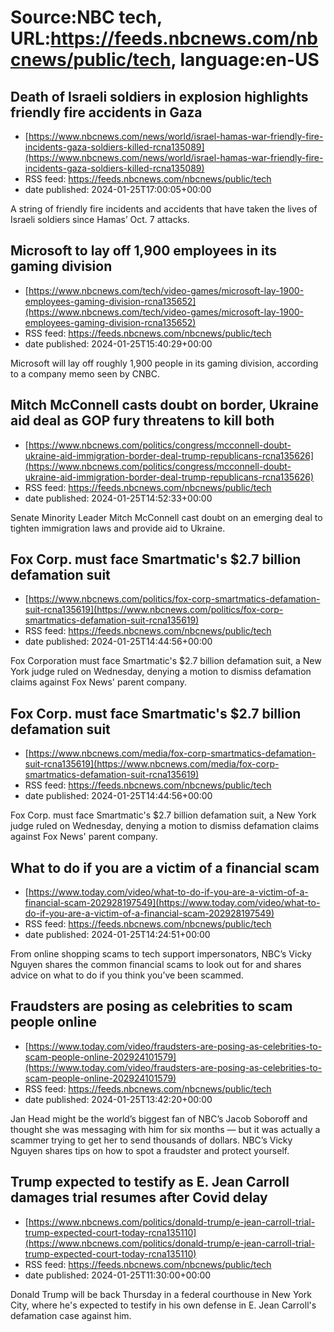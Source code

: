 # Source:NBC tech, URL:https://feeds.nbcnews.com/nbcnews/public/tech, language:en-US

## Death of Israeli soldiers in explosion highlights friendly fire accidents in Gaza
 - [https://www.nbcnews.com/news/world/israel-hamas-war-friendly-fire-incidents-gaza-soldiers-killed-rcna135089](https://www.nbcnews.com/news/world/israel-hamas-war-friendly-fire-incidents-gaza-soldiers-killed-rcna135089)
 - RSS feed: https://feeds.nbcnews.com/nbcnews/public/tech
 - date published: 2024-01-25T17:00:05+00:00

A string of friendly fire incidents and accidents that have taken the lives of Israeli soldiers since Hamas’ Oct. 7 attacks.

## Microsoft to lay off 1,900 employees in its gaming division
 - [https://www.nbcnews.com/tech/video-games/microsoft-lay-1900-employees-gaming-division-rcna135652](https://www.nbcnews.com/tech/video-games/microsoft-lay-1900-employees-gaming-division-rcna135652)
 - RSS feed: https://feeds.nbcnews.com/nbcnews/public/tech
 - date published: 2024-01-25T15:40:29+00:00

Microsoft will lay off roughly 1,900 people in its gaming division, according to a company memo seen by CNBC.

## Mitch McConnell casts doubt on border, Ukraine aid deal as GOP fury threatens to kill both
 - [https://www.nbcnews.com/politics/congress/mcconnell-doubt-ukraine-aid-immigration-border-deal-trump-republicans-rcna135626](https://www.nbcnews.com/politics/congress/mcconnell-doubt-ukraine-aid-immigration-border-deal-trump-republicans-rcna135626)
 - RSS feed: https://feeds.nbcnews.com/nbcnews/public/tech
 - date published: 2024-01-25T14:52:33+00:00

Senate Minority Leader Mitch McConnell cast doubt on an emerging deal to tighten immigration laws and provide aid to Ukraine.

## Fox Corp. must face Smartmatic's $2.7 billion defamation suit
 - [https://www.nbcnews.com/politics/fox-corp-smartmatics-defamation-suit-rcna135619](https://www.nbcnews.com/politics/fox-corp-smartmatics-defamation-suit-rcna135619)
 - RSS feed: https://feeds.nbcnews.com/nbcnews/public/tech
 - date published: 2024-01-25T14:44:56+00:00

Fox Corporation must face Smartmatic's $2.7 billion defamation suit, a New York judge ruled on Wednesday, denying a motion to dismiss defamation claims against Fox News' parent company.

## Fox Corp. must face Smartmatic's $2.7 billion defamation suit
 - [https://www.nbcnews.com/media/fox-corp-smartmatics-defamation-suit-rcna135619](https://www.nbcnews.com/media/fox-corp-smartmatics-defamation-suit-rcna135619)
 - RSS feed: https://feeds.nbcnews.com/nbcnews/public/tech
 - date published: 2024-01-25T14:44:56+00:00

Fox Corp. must face Smartmatic's $2.7 billion defamation suit, a New York judge ruled on Wednesday, denying a motion to dismiss defamation claims against Fox News' parent company.

## What to do if you are a victim of a financial scam
 - [https://www.today.com/video/what-to-do-if-you-are-a-victim-of-a-financial-scam-202928197549](https://www.today.com/video/what-to-do-if-you-are-a-victim-of-a-financial-scam-202928197549)
 - RSS feed: https://feeds.nbcnews.com/nbcnews/public/tech
 - date published: 2024-01-25T14:24:51+00:00

From online shopping scams to tech support impersonators, NBC’s Vicky Nguyen shares the common financial scams to look out for and shares advice on what to do if you think you’ve been scammed.

## Fraudsters are posing as celebrities to scam people online
 - [https://www.today.com/video/fraudsters-are-posing-as-celebrities-to-scam-people-online-202924101579](https://www.today.com/video/fraudsters-are-posing-as-celebrities-to-scam-people-online-202924101579)
 - RSS feed: https://feeds.nbcnews.com/nbcnews/public/tech
 - date published: 2024-01-25T13:42:20+00:00

Jan Head might be the world’s biggest fan of NBC’s Jacob Soboroff and thought she was messaging with him for six months — but it was actually a scammer trying to get her to send thousands of dollars. NBC’s Vicky Nguyen shares tips on how to spot a fraudster and protect yourself.

## Trump expected to testify as E. Jean Carroll damages trial resumes after Covid delay
 - [https://www.nbcnews.com/politics/donald-trump/e-jean-carroll-trial-trump-expected-court-today-rcna135110](https://www.nbcnews.com/politics/donald-trump/e-jean-carroll-trial-trump-expected-court-today-rcna135110)
 - RSS feed: https://feeds.nbcnews.com/nbcnews/public/tech
 - date published: 2024-01-25T11:30:00+00:00

Donald Trump will be back Thursday in a federal courthouse in New York City, where he's expected to testify in his own defense in E. Jean Carroll's defamation case against him.


